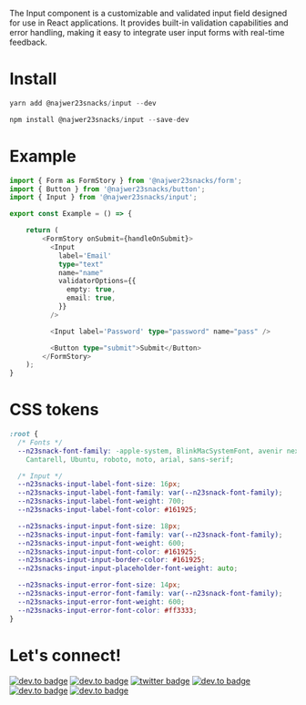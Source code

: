 The Input component is a customizable and validated input field designed for use in React applications. It provides built-in validation capabilities and error handling, making it easy to integrate user input forms with real-time feedback.

# Install

```js
yarn add @najwer23snacks/input --dev
```

```js
npm install @najwer23snacks/input --save-dev
```

# Example

```typescript
import { Form as FormStory } from '@najwer23snacks/form';
import { Button } from '@najwer23snacks/button';
import { Input } from '@najwer23snacks/input';

export const Example = () => {

    return (
        <FormStory onSubmit={handleOnSubmit}>
          <Input
            label='Email'
            type="text"
            name="name"
            validatorOptions={{
              empty: true,
              email: true,
            }}
          />

          <Input label='Password' type="password" name="pass" />

          <Button type="submit">Submit</Button>
        </FormStory>
    );
}
```

# CSS tokens

```css
:root {
  /* Fonts */
  --n23snack-font-family: -apple-system, BlinkMacSystemFont, avenir next, avenir, segoe ui, helvetica neue, helvetica,
    Cantarell, Ubuntu, roboto, noto, arial, sans-serif;

  /* Input */
  --n23snacks-input-label-font-size: 16px;
  --n23snacks-input-label-font-family: var(--n23snack-font-family);
  --n23snacks-input-label-font-weight: 700;
  --n23snacks-input-label-font-color: #161925;

  --n23snacks-input-input-font-size: 18px;
  --n23snacks-input-input-font-family: var(--n23snack-font-family);
  --n23snacks-input-input-font-weight: 600;
  --n23snacks-input-input-font-color: #161925;
  --n23snacks-input-input-border-color: #161925;
  --n23snacks-input-input-placeholder-font-weight: auto;

  --n23snacks-input-error-font-size: 14px;
  --n23snacks-input-error-font-family: var(--n23snack-font-family);
  --n23snacks-input-error-font-weight: 600;
  --n23snacks-input-error-font-color: #ff3333;
}
```

# Let's connect!

[![dev.to badge](https://img.shields.io/badge/-Portfolio-%239F2B68?style=flat&logo=GoogleChrome&logoColor=white)](https://najwer23.github.io/)
[![dev.to badge](https://img.shields.io/badge/-Résumé-%23017745?style=flat&logo=AdobeAcrobatReader&logoColor=white)](https://najwer23.github.io/resume/)
[![twitter badge](https://img.shields.io/badge/-najwer23-%231FA1F1?style=flat&logo=x&logoColor=white)](https://twitter.com/najwer23)
[![dev.to badge](https://img.shields.io/badge/-najwer23-%230177B5?style=flat&logo=linkedin)](https://www.linkedin.com/in/najwer23)
[![dev.to badge](https://img.shields.io/badge/-najwer23-%23ffffff?style=flat&logo=Leetcode)](https://leetcode.com/najwer23/)
[![dev.to badge](https://img.shields.io/badge/-najwer23-%23cb3837?style=flat&logo=Npm)](https://www.npmjs.com/~najwer23)

